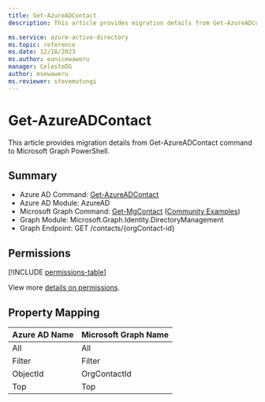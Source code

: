 ```yaml
---
title: Get-AzureADContact
description: This article provides migration details from Get-AzureADContact command to Microsoft Graph PowerShell.

ms.service: azure-active-directory
ms.topic: reference
ms.date: 12/18/2023
ms.author: eunicewaweru
manager: CelesteDG
author: msewaweru
ms.reviewer: stevemutungi
---
```


# Get-AzureADContact

This article provides migration details from Get-AzureADContact command to Microsoft Graph PowerShell.

## Summary

+ Azure AD Command: [Get-AzureADContact](/powershell/module/azuread/get-azureadcontact)
+ Azure AD Module: AzureAD
+ Microsoft Graph Command: [Get-MgContact](/powershell/module/microsoft.graph.identity.directorymanagement/get-mgcontact) ([Community Examples](https://github.com/orgs/msgraph/discussions?discussions_q=Get-MgContact))
+ Graph Module: Microsoft.Graph.Identity.DirectoryManagement
+ Graph Endpoint:  GET /contacts/{orgContact-id}

## Permissions

[!INCLUDE [permissions-table](~/graphref/api-reference/v1.0/includes/permissions/orgcontact-get-permissions.md)]

View more [details on permissions](/graph/api/orgcontact-get#permissions).

## Property Mapping

|Azure AD Name|Microsoft Graph Name|
|---|---|
|All|All|
|Filter|Filter|
|ObjectId|OrgContactId|
|Top|Top|